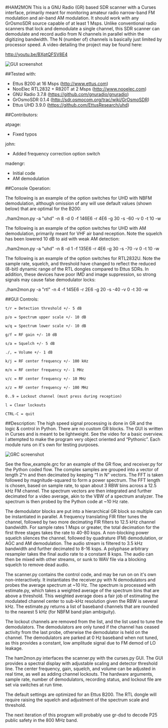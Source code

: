 ﻿#HAM2MON
This is a GNU Radio (GR) based SDR scanner with a Curses interface, primarily meant for monitoring amateur radio narrow-band FM modulation and air-band AM modulation.  It should work with any GrOsmoSDR source capable of at least 1 Msps.  Unlike conventional radio scanners that lock and demodulate a single channel, this SDR scanner can demodulate and record audio from N channels in parallel within the digitizing bandwidth.  The N (number of) channels is basically just limited by processor speed.  A video detailing the project may be found here:

http://youtu.be/BXptQFSV8E4

![GUI screenshot](https://github.com/madengr/ham2mon/blob/master/ham2mon.png)

##Tested with:
- Ettus B200 at 16 Msps (http://www.ettus.com)
- NooElec RTL2832 + R820T at 2 Msps (http://www.nooelec.com)
- GNU Radio 3.7.8 (https://github.com/gnuradio/gnuradio)
- GrOsmoSDR 0.1.4 (http://sdr.osmocom.org/trac/wiki/GrOsmoSDR)
- Ettus UHD 3.9.0 (https://github.com/EttusResearch/uhd)

##Contributors:

atpage:
- Fixed typos

john:
- Added frequency correction option switch

madengr:
- Initial code
- AM demodulation 

##Console Operation:

The following is an example of the option switches for UHD with NBFM demodulation, although omission of any will use default values (shown below) that are optimal for the B200:

./ham2mon.py -a "uhd" -n 8 -d 0 -f 146E6 -r 4E6 -g 30 -s -60 -v 0 -t 10 -w

The following is an example of the option switches for UHD with AM demodulation, primarily meant for VHF air band reception.  Note the squelch has been lowered 10 dB to aid with weak AM detection:

./ham2mon.py -a "uhd" -n 8 -d 1 -f 135E6 -r 4E6 -g 30 -s -70 -v 0 -t 10 -w

The following is an example of the option switches for RTL2832U.  Note the sample rate, squelch, and threshold have changed to reflect the reduced (8-bit) dynamic range of the RTL dongles compared to Ettus SDRs.  In addition, these devices have poor IMD and image suppression, so strong signals may cause false demodulator locks:

./ham2mon.py -a "rtl" -n 4 -f 145E6 -r 2E6 -g 20 -s -40 -v 0 -t 30 -w

##GUI Controls:

`t/r = Detection threshold +/- 5 dB`

`p/o = Spectrum upper scale +/- 10 dB`

`w/q = Spectrum lower scale +/- 10 dB`

`g/f = RF gain +/- 10 dB`

`s/a = Squelch +/- 5 dB`

`./, = Volume +/- 1 dB`

`k/j = RF center frequency +/- 100 kHz`

`m/n = RF center frequency +/- 1 MHz`

`v/c = RF center frequency +/- 10 MHz`

`x/z = RF center frequency +/- 100 MHz`

`0..9 = Lockout channel (must press during reception)`

`l = Clear lockouts`

`CTRL-C = quit`

##Description:
The high speed signal processing is done in GR and the logic & control in Python. There are no custom GR blocks.  The GUI is written in Curses and is meant to be lightweight.  See the video for a basic overview.  I attempted to make the program very object oriented and “Pythonic”.  Each module runs on it's own for testing purposes.

![GRC screenshot](https://github.com/madengr/ham2mon/blob/master/flow_example.png)

See the flow_example.grc for an example of the GR flow, and receiver.py for the Python coded flow.  The complex samples are grouped into a vector of length 2^n and then decimated by keeping “1 in N” vectors. The FFT is taken followed by magnitude-squared to form a power spectrum.  The FFT length is chosen, based on sample rate, to span about 3 RBW bins across a 12.5 kHz FM channel.  The spectrum vectors are then integrated and further decimated for a video average, akin to the VBW of a spectrum analyzer.  The spectrum is then probed by the Python code at ~10 Hz rate.

The demodulator blocks are put into a hierarchical GR block so multiple can be instantiated in parallel.  A frequency translating FIR filter tunes the channel, followed by two more decimating FIR filters to 12.5 kHz channel bandwidth.  For sample rates 1 Msps or greater, the total decimation for the first three stages takes the rate to 40-80 ksps.  A non-blocking power squelch silences the channel, followed by quadrature (FM) demodulation, or AGC and AM demodulation.  The audio stream is filtered to 3.5 kHz bandwidth and further decimated to 8-16 ksps.  A polyphase arbitrary resampler takes the final audio rate to a constant 8 ksps.  The audio can then be mixed with other streams, or sunk to WAV file via a blocking squelch to remove dead audio.

The scanner.py contains the control code, and may be run on on it's own non-interactively.  It instantiates the receiver.py with N demodulators and probes the average spectrum at ~10 Hz.  The spectrum is processed with estimate.py, which takes a weighted average of the spectrum bins that are above a threshold.  This weighted average does a fair job of estimating the modulated channel center to sub-kHz resolution given the RBW is several kHz.  The estimate.py returns a list of baseband channels that are rounded to the nearest 5 kHz (for NBFM band plan ambiguity).

The lockout channels are removed from the list, and the list used to tune the demodulators.  The demodulators are only tuned if the channel has ceased activity from the last probe, otherwise the demodulator is held on the channel.  The demodulators are parked at 0 Hz baseband when not tuned, as this provides a constant, low amplitude signal due to FM demod of LO leakage.

The ham2mon.py interfaces the scanner.py with the curses.py GUI.  The GUI provides a spectral display with adjustable scaling and detector threshold line.  The center frequency, gain, squelch, and volume can be adjusted in real time, as well as adding channel lockouts.  The hardware arguments, sample rate, number of demodulators, recording status, and lockout file are set via switches at run time.

The default settings are optimized for an Ettus B200.  The RTL dongle will require raising the squelch and adjustment of the spectrum scale and threshold.

The next iteration of this program will probably use gr-dsd to decode P25 public safety in the 800 MHz band.

